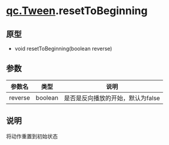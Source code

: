 # [qc.Tween](../components/Tween.md).resetToBeginning

## 原型
* void resetToBeginning(boolean reverse)

## 参数
| 参数名 | 类型 | 说明 |
| ----------- | ----------- | ----------- |
| reverse| boolean | 是否是反向播放的开始，默认为false |

## 说明
将动作重置到初始状态

